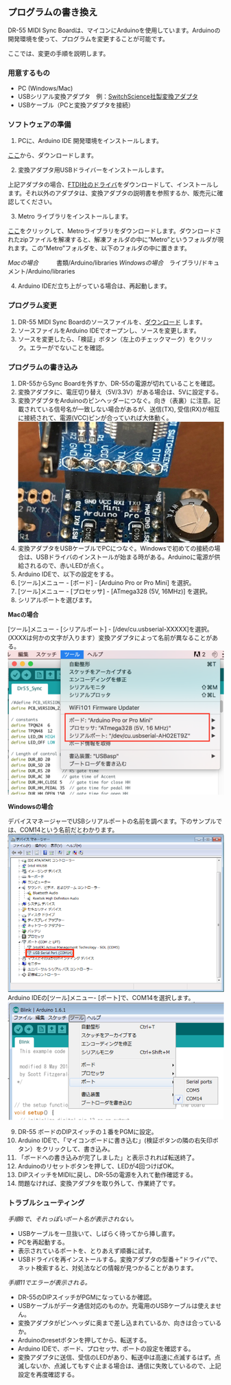 ## プログラムの書き換え

DR-55 MIDI Sync Boardは、マイコンにArduinoを使用しています。Arduinoの開発環境を使って、プログラムを変更することが可能です。

ここでは、変更の手順を説明します。

### 用意するもの

+ PC (Windows/Mac)
+ USBシリアル変換アダプタ　例：[SwitchScience社製変換アダプタ](https://www.switch-science.com/catalog/1032/)
+ USBケーブル（PCと変換アダプタを接続）

### ソフトウェアの準備

1. PCに、Arduino IDE 開発環境をインストールします。

[ここ](https://www.arduino.cc/en/Main/Software)から、ダウンロードします。

2. 変換アダプタ用USBドライバーをインストールします。

上記アダプタの場合、[FTDI社のドライバ](http://www.ftdichip.com/Drivers/VCP.htm)をダウンロードして、インストールします。それ以外のアダプタは、変換アダプタの説明書を参照するか、販売元に確認してください。

3. Metro ライブラリをインストールします。

[ここ](https://github.com/thomasfredericks/Metro-Arduino-Wiring/archive/master.zip)をクリックして、Metroライブラリをダウンロードします。ダウンロードされたzipファイルを解凍すると、解凍フォルダの中に”Metro”というフォルダが現れます。この”Metro”フォルダを、以下のフォルダの中に置きます。 

*Macの場合*　　　書類/Arduino/libraries
*Windowsの場合*　ライブラリ/ドキュメント/Arduino/libraries

4. Arduino IDEだ立ち上がっている場合は、再起動します。

### プログラム変更

1. DR-55 MIDI Sync Boardのソースファイルを、[ダウンロード](https://raw.githubusercontent.com/dwt98/dr55sync/master/Dr55_Sync.ino)
します。
2. ソースファイルをArduino IDEでオープンし、ソースを変更します。
3. ソースを変更したら、「検証」ボタン（左上のチェックマーク）をクリック。エラーがでないことを確認。

### プログラムの書き込み

1. DR-55からSync Boardを外すか、DR-55の電源が切れていることを確認。
2. 変換アダプタに、電圧切り替え（5V/3.3V）がある場合は、5Vに設定する。
3. 変換アダプタをArduinoのピンヘッダーにつなぐ。向き（表裏）に注意。記載されている信号名が一致しない場合があるが、送信(TX), 受信(RX)が相互に接続されて、電源(VCC)ピンが合っていれば大体動く。
![USBシリアル変換アダプタ](pic/usbadaptor.jpg)
4. 変換アダプタをUSBケーブルでPCにつなぐ。Windowsで初めての接続の場合は、USBドライバのインストールが始まる時がある。Arduinoに電源が供給されるので、赤いLEDが点く。
5. Arduino IDEで、以下の設定をする。
6. [ツール]メニュー - [ボード] - [Arduino Pro or Pro Mini] を選択。
7. [ツール]メニュー - [プロセッサ] - [ATmega328 (5V, 16MHz)] を選択。
8. シリアルポートを選びます。  


**Macの場合**  

[ツール]メニュー - [シリアルポート] - [/dev/cu.usbserial-XXXXX]を選択。(XXXXは何かの文字が入ります）変換アダプタによって名前が異なることがある。
![Mac 設定メニュー](pic/usbserial_mac.png)  


**Windowsの場合**  

デバイスマネージャーでUSBシリアルポートの名前を調べます。下のサンプルでは、COM14という名前だとわかります。
![Mac 設定メニュー](pic/usbserial_pc1.png)
Arduino IDEの[ツール]メニュー- [ポート]で、COM14を選択します。
![Mac 設定メニュー](pic/usbserial_pc2.png)

9. DR-55 ボードのDIPスイッチの１番をPGMに設定。
10. Arduino IDEで、「マイコンボードに書き込む」(検証ボタンの隣の右矢印ボタン）をクリックして、書き込み。
11. 「ボードへの書き込みが完了しました」と表示されれば転送終了。
12. Arduinoのリセットボタンを押して、LEDが4回つけばOK。
13. DIPスイッチをMIDIに戻し、DR-55の電源を入れて動作確認する。
14. 問題なければ、変換アダプタを取り外して、作業終了です。

### トラブルシューティング

*手順8で、それっぽいポート名が表示されない。*
+ USBケーブルを一旦抜いて、しばらく待ってから挿し直す。
+ PCを再起動する。
+ 表示されているポートを、とりあえず順番に試す。
+ USBドライバを再インストールする。変換アダプタの型番＋”ドライバ”で、ネット検索すると、対処法などの情報が見つかることがあります。

*手順11でエラーが表示される。*
+ DR-55のDIPスイッチがPGMになっているか確認。
+ USBケーブルがデータ通信対応のものか。充電用のUSBケーブルは使えません。
+ 変換アダプタがピンヘッダに奥まで差し込まれているか、向きは合っているか。
+ Arduinoのresetボタンを押してから、転送する。
+ Arduino IDEで、ボード、プロセッサ、ポートの設定を確認する。
+ 変換アダプタに送信、受信のLEDがあり、転送中は高速に点滅するはず。点滅しないか、点滅してもすぐ止まる場合は、通信に失敗しているので、上記設定を再度確認する。

